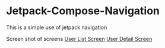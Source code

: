 # Jetpack-Compose-Navigation

This is a simple use of jetpack navigation

Screen shot of screens 
[User List Screen](screens/Screenshot_20220214_212724.png)
[User Detail Screen](screens/Screenshot_20220214_212844.png)